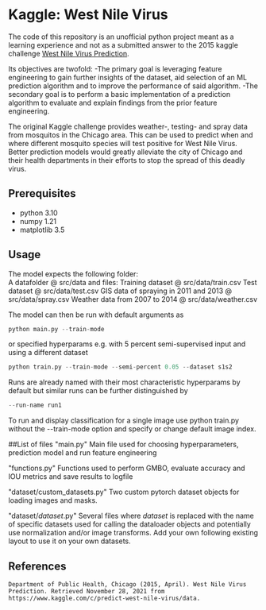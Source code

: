 # Kaggle: West Nile Virus
The code of this repository is an unofficial python project meant as a learning experience and not as a submitted answer to the 2015 kaggle challenge [West Nile Virus Prediction](https://www.kaggle.com/c/predict-west-nile-virus/overview).

Its objectives are twofold:
-The primary goal is leveraging feature engineering to gain further insights of the dataset, aid selection of an ML prediction algorithm and to improve the performance of said algorithm.
-The secondary goal is to perform a basic implementation of a prediction algorithm to evaluate and explain findings from the prior feature engineering.

The original Kaggle challenge provides weather-, testing- and spray data from mosquitos in the Chicago area. This can be used to predict when and where different mosquito species will test positive for West Nile Virus. Better prediction models would greatly alleviate the city of Chicago and their health departments in their efforts to stop the spread of this deadly virus.

## Prerequisites
- python 3.10
- numpy 1.21
- matplotlib 3.5

## Usage
The model expects the following folder:  
A datafolder @ src/data
and files:
Training dataset @ src/data/train.csv
Test dataset @ src/data/test.csv
GIS data of spraying in 2011 and 2013 @ src/data/spray.csv
Weather data from 2007 to 2014 @ src/data/weather.csv

The model can then be run with default arguments as
```python
python main.py --train-mode
```
or specified hyperparams e.g. with 5 percent semi-supervised input and using a different dataset
```python
python train.py --train-mode --semi-percent 0.05 --dataset s1s2
```

Runs are already named with their most characteristic hyperparams by default but similar runs can be further distinguished by 
```python
--run-name run1
```

To run and display classification for a single image use python train.py without the --train-mode option and specify or change default image index.

##List of files
"main.py" 
Main file used for choosing hyperparameters, prediction model and run feature engineering

"functions.py"
Functions used to perform GMBO, evaluate accuracy and IOU metrics and save results to logfile

"dataset/custom_datasets.py"
Two custom pytorch dataset objects for loading images and masks.

"dataset/_dataset_.py"
Several files where _dataset_ is replaced with the name of specific datasets used for calling the dataloader objects and potentially use normalization and/or image transforms. Add your own following existing layout to use it on your own datasets. 

## References
```
Department of Public Health, Chicago (2015, April). West Nile Virus Prediction. Retrieved November 28, 2021 from https://www.kaggle.com/c/predict-west-nile-virus/data.
```
